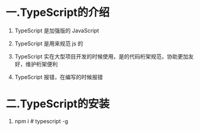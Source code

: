 # 一.TypeScript的介绍

1. TypeScript 是加强版的 JavaScript

2. TypeScript 是用来规范 js 的

3. TypeScript 实在大型项目开发的时候使用，是的代码桁架规范，协助更加友好，维护桁架便利

4. TypeScript 报错，在编写的时候报错


# 二.TypeScript的安装

1. npm i # typescript -g





































